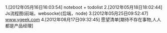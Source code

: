1.[2012年05月16日16:03:54] noteboot + todolist
2.[2012年05月18日18:02:44] Js流程图(前端，websocke)(后端，node)
3.[2012年05月25日09:52:47] www.ygeek.com
4.[2012年08月17日09:32:45] 愿望清单[期待不存在事物,人人都是产品经理]
